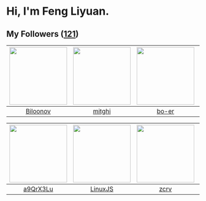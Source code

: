 # Hi, I'm Feng Liyuan.

## My Followers ([121](https://github.com/SunRunAway?tab=followers))

| <img src="https://avatars.githubusercontent.com/u/75587879?v=4" width="150" height="150" /> | <img src="https://avatars.githubusercontent.com/u/55898975?v=4" width="150" height="150" /> | <img src="https://avatars.githubusercontent.com/u/49479987?v=4" width="150" height="150" /> | <img src="https://avatars.githubusercontent.com/u/58126365?v=4" width="150" height="150" /> |
| :-----------------------------------------------------------------------------------------: | :-----------------------------------------------------------------------------------------: | :-----------------------------------------------------------------------------------------: | :-----------------------------------------------------------------------------------------: |
|                           [Biloonov](https://github.com/Biloonov)                           |                             [mitghi](https://github.com/mitghi)                             |                              [bo-er](https://github.com/bo-er)                              |                       [kellyraymond](https://github.com/kellyraymond)                       |

| <img src="https://avatars.githubusercontent.com/u/46620760?v=4" width="150" height="150" /> | <img src="https://avatars.githubusercontent.com/u/193270912?v=4" width="150" height="150" /> | <img src="https://avatars.githubusercontent.com/u/119645983?v=4" width="150" height="150" /> | <img src="https://avatars.githubusercontent.com/u/74522790?v=4" width="150" height="150" /> |
| :-----------------------------------------------------------------------------------------: | :------------------------------------------------------------------------------------------: | :------------------------------------------------------------------------------------------: | :-----------------------------------------------------------------------------------------: |
|                           [a9QrX3Lu](https://github.com/a9QrX3Lu)                           |                             [LinuxJS](https://github.com/LinuxJS)                            |                                [zcrv](https://github.com/zcrv)                               |                         [deepsea514](https://github.com/deepsea514)                         |
